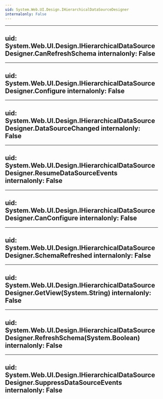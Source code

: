 ```yaml
---
uid: System.Web.UI.Design.IHierarchicalDataSourceDesigner
internalonly: False
---
```


---
uid: System.Web.UI.Design.IHierarchicalDataSourceDesigner.CanRefreshSchema
internalonly: False
---

---
uid: System.Web.UI.Design.IHierarchicalDataSourceDesigner.Configure
internalonly: False
---

---
uid: System.Web.UI.Design.IHierarchicalDataSourceDesigner.DataSourceChanged
internalonly: False
---

---
uid: System.Web.UI.Design.IHierarchicalDataSourceDesigner.ResumeDataSourceEvents
internalonly: False
---

---
uid: System.Web.UI.Design.IHierarchicalDataSourceDesigner.CanConfigure
internalonly: False
---

---
uid: System.Web.UI.Design.IHierarchicalDataSourceDesigner.SchemaRefreshed
internalonly: False
---

---
uid: System.Web.UI.Design.IHierarchicalDataSourceDesigner.GetView(System.String)
internalonly: False
---

---
uid: System.Web.UI.Design.IHierarchicalDataSourceDesigner.RefreshSchema(System.Boolean)
internalonly: False
---

---
uid: System.Web.UI.Design.IHierarchicalDataSourceDesigner.SuppressDataSourceEvents
internalonly: False
---
